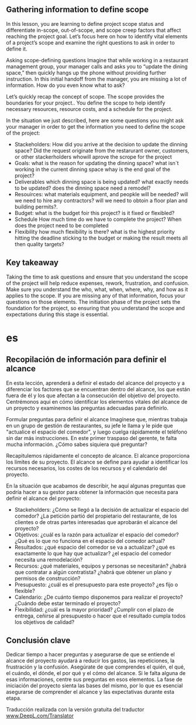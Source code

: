 ## Gathering information to define scope
In this lesson, you are learning to define project scope status and differentiate in-scope, out-of-scope, and scope creep factors that affect reaching the project goal. Let’s focus here on how to identify vital elements of a project’s scope and examine the right questions to ask in order to define it. 

Asking scope-defining questions
Imagine that while working in a restaurant management group, your manager calls and asks you to “update the dining space,” then quickly hangs up the phone without providing further instruction. In this initial handoff from the manager, you are missing a lot of information. How do you even know what to ask?

Let’s quickly recap the concept of scope. The scope provides the boundaries for your project.. You define the scope to help identify necessary resources, resource costs, and a schedule for the project. 

In the situation we just described, here are some questions you might ask your manager in order to get the information you need to define the scope of the project:
- Stackeholders: How did you arrive at the decision to update the dinning space? Did the request originate from the restarurant owner, customers, or other stackerholders whowill aprove the scrope for the project
- Goals: what is the reason for updating the dinning space? what isn`t working in the current dinning space whay is the end goal of the project?
- Deliverables which dinning space is being updated? what exactly needs to be updated? does the dinning space need a remodel?
- Resouirces: what materials equipment, and peopkle will be needed? will we need to hire any contractors? will we need to obtoin a floor plan and building permits?.
- Budget: what is the budget foir this project? is it fixed or flexibled?
- Schedule How much time do we have to complete the project? When does the project need to be completed
- Flexibility how much flexibility is there? what is the highest priority hitting the deadline sticking to the budget or making the result meets all then quality targets?
## Key takeaway

Taking the time to ask questions and ensure that you understand the scope of the project will help reduce expenses, rework, frustration, and confusion. Make sure you understand the who, what, when, where, why, and how as it applies to the scope. If you are missing any of that information, focus your questions on those elements. The initiation phase of the project sets the foundation for the project, so ensuring that you understand the scope and expectations during this stage is essential. 
# es 
## Recopilación de información para definir el alcance
En esta lección, aprenderá a definir el estado del alcance del proyecto y a diferenciar los factores que se encuentran dentro del alcance, los que están fuera de él y los que afectan a la consecución del objetivo del proyecto. Centrémonos aquí en cómo identificar los elementos vitales del alcance de un proyecto y examinemos las preguntas adecuadas para definirlo. 

Formular preguntas para definir el alcance
Imagínese que, mientras trabaja en un grupo de gestión de restaurantes, su jefe le llama y le pide que "actualice el espacio del comedor", y luego cuelga rápidamente el teléfono sin dar más instrucciones. En este primer traspaso del gerente, te falta mucha información. ¿Cómo sabes siquiera qué preguntar?

Recapitulemos rápidamente el concepto de alcance. El alcance proporciona los límites de su proyecto. El alcance se define para ayudar a identificar los recursos necesarios, los costes de los recursos y el calendario del proyecto. 

En la situación que acabamos de describir, he aquí algunas preguntas que podría hacer a su gestor para obtener la información que necesita para definir el alcance del proyecto:
- Stackeholders: ¿Cómo se llegó a la decisión de actualizar el espacio del comedor? ¿La petición partió del propietario del restaurante, de los clientes o de otras partes interesadas que aprobarán el alcance del proyecto?
- Objetivos: ¿cuál es la razón para actualizar el espacio del comedor? ¿Qué es lo que no funciona en el espacio del comedor actual?
- Resultados: ¿qué espacio del comedor se va a actualizar? ¿qué es exactamente lo que hay que actualizar? ¿el espacio del comedor necesita una remodelación?
- Recursos: ¿qué materiales, equipos y personas se necesitarán? ¿habrá que contratar a algún contratista? ¿habrá que obtener un plano y permisos de construcción?
- Presupuesto: ¿cuál es el presupuesto para este proyecto? ¿es fijo o flexible?
- Calendario: ¿De cuánto tiempo disponemos para realizar el proyecto? ¿Cuándo debe estar terminado el proyecto?
- Flexibilidad: ¿cuál es la mayor prioridad? ¿Cumplir con el plazo de entrega, ceñirse al presupuesto o hacer que el resultado cumpla todos los objetivos de calidad?
## Conclusión clave

Dedicar tiempo a hacer preguntas y asegurarse de que se entiende el alcance del proyecto ayudará a reducir los gastos, las repeticiones, la frustración y la confusión. Asegúrate de que comprendes el quién, el qué, el cuándo, el dónde, el por qué y el cómo del alcance. Si le falta alguna de esas informaciones, centre sus preguntas en esos elementos. La fase de iniciación del proyecto sienta las bases del mismo, por lo que es esencial asegurarse de comprender el alcance y las expectativas durante esta etapa. 

Traducción realizada con la versión gratuita del traductor www.DeepL.com/Translator
